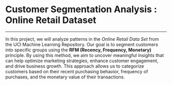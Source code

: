 # **Customer Segmentation Analysis : Online Retail Dataset**

---
In this project, we will analyze patterns in the *Online Retail Data Set* from the UCI Machine Learning Repository. Our goal is to segment customers into specific groups using the **RFM (Recency, Frequency, Monetary)** principle. By using this method, we aim to uncover meaningful insights that can help optimize marketing strategies, enhance customer engagement, and drive business growth. This approach allows us to categorize customers based on their recent purchasing behavior, frequency of purchases, and the monetary value of their transactions.
